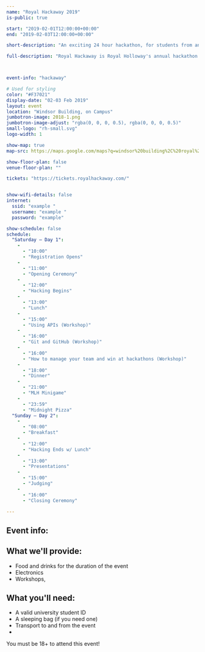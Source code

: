 ```yaml
---
name: "Royal Hackaway 2019"
is-public: true

start: "2019-02-01T12:00:00+00:00"
end: "2019-02-03T12:00:00+00:00"

short-description: "An exciting 24 hour hackathon, for students from any university."

full-description: "Royal Hackaway is Royal Holloway's annual hackathon. <br>Open to university students from the UK and around the world, in this 24 hour hackathon you'll work as a group to build a project. You'll pick up new skills, try out new tech, and meet new people. This is our second time running this event, and we're excited to create a more inclusive and rewarding event for all. "



event-info: "hackaway"

# Used for styling
color: "#F37021"
display-date: "02-03 Feb 2019"
layout: event
location: "Windsor Building, on Campus"
jumbotron-image: 2018-1.png
jumbotron-image-adjust: "rgba(0, 0, 0, 0.5), rgba(0, 0, 0, 0.5)"
small-logo: "rh-small.svg"
logo-width: 1

show-map: true
map-src: https://maps.google.com/maps?q=windsor%20building%2C%20royal%20holloway%20university%20of%20london&t=&z=13&ie=UTF8&iwloc=&output=embed

show-floor-plan: false
venue-floor-plan: ""

tickets: "https://tickets.royalhackaway.com/"


show-wifi-details: false
internet:
  ssid: "example "
  username: "example "
  password: "example"

show-schedule: false
schedule:
  "Saturday — Day 1":
    -
      - "10:00"
      - "Registration Opens"
    -
      - "11:00"
      - "Opening Ceremony"
    -
      - "12:00"
      - "Hacking Begins"
    -
      - "13:00"
      - "Lunch"
    -
      - "15:00"
      - "Using APIs (Workshop)"
    -
      - "16:00"
      - "Git and GitHub (Workshop)"
    -
      - "16:00"
      - "How to manage your team and win at hackathons (Workshop)"
    -
      - "18:00"
      - "Dinner"
    -
      - "21:00"
      - "MLH Minigame"
    -
      - "23:59"
      - "Midnight Pizza"
  "Sunday — Day 2":
    -
      - "08:00"
      - "Breakfast"
    -
      - "12:00"
      - "Hacking Ends w/ Lunch"
    -
      - "13:00"
      - "Presentations"
    -
      - "15:00"
      - "Judging"
    -
      - "16:00"
      - "Closing Ceremony"

---
```


<section class="container">
  <h2>Event info:</h2>
  <div class="row">
    <div class="col-md-6">
    <h2>What we'll provide:</h2>
      <ul>
        <li>Food and drinks for the duration of the event</li>
        <li>Electronics </li>
        <li>Workshops, </li>
      </ul>
    </div>
    <div class="col-md-6">
    <h2>What you'll need:</h2>
      <ul>
        <li>A valid university student ID</li>
        <li>A sleeping bag (if you need one)</li>
        <li>Transport to and from the event</li>
        <li> </li>
      </ul>
    </div>
</div>

  <div class="alert alert-danger">
  You must be 18+ to attend this event!
  </div>
</section>
